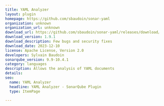 ```yaml
---
title: YAML Analyzer
layout: plugin
homepage: https://github.com/sbaudoin/sonar-yaml
organization: unknown
organization_url: unknown
download_url: https://github.com/sbaudoin/sonar-yaml/releases/download/v1.9.1/sonar-yaml-plugin-1.9.1.jar
download_version: 1.9.1
download_description: Few bugs and security fixes
download_date: 2023-12-10
license: Apache License, Version 2.0
developers: Sylvain Baudoin
sonarqube_version: 9.9-10.4.1
category: languages
description: Allows the analysis of YAML documents
details: 
seo:
  name: YAML Analyzer
  headline: YAML Analyzer - SonarQube Plugin
  type: ItemPage

---
```

